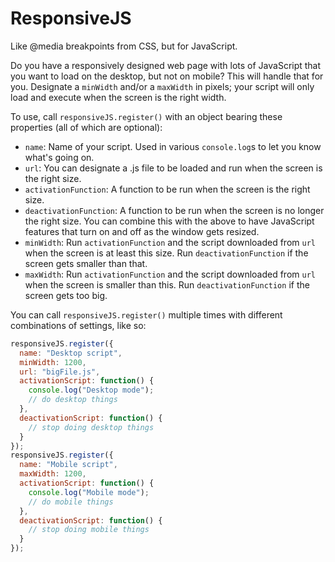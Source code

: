 # ResponsiveJS

Like @media breakpoints from CSS, but for JavaScript.

Do you have a responsively designed web page with lots of JavaScript that you want to load on the desktop, but not on mobile? This will handle that for you. Designate a `minWidth` and/or a `maxWidth` in pixels; your script will only load and execute when the screen is the right width.

To use, call `responsiveJS.register()` with an object bearing these properties (all of which are optional):

- `name`: Name of your script. Used in various `console.log`s to let you know what's going on.
- `url`: You can designate a .js file to be loaded and run when the screen is the right size.
- `activationFunction`: A function to be run when the screen is the right size.
- `deactivationFunction`: A function to be run when the screen is no longer the right size. You can combine this with the above to have JavaScript features that turn on and off as the window gets resized.
- `minWidth`: Run `activationFunction` and the script downloaded from `url` when the screen is at least this size. Run `deactivationFunction` if the screen gets smaller than that.
- `maxWidth`: Run `activationFunction` and the script downloaded from `url` when the screen is smaller than this. Run `deactivationFunction` if the screen gets too big.

You can call `responsiveJS.register()` multiple times with different combinations of settings, like so:

```js
responsiveJS.register({
  name: "Desktop script",
  minWidth: 1200,
  url: "bigFile.js",
  activationScript: function() {
    console.log("Desktop mode");
    // do desktop things
  },
  deactivationScript: function() {
    // stop doing desktop things
  }
});
responsiveJS.register({
  name: "Mobile script",
  maxWidth: 1200,
  activationScript: function() {
    console.log("Mobile mode");
    // do mobile things
  },
  deactivationScript: function() {
    // stop doing mobile things
  }
});
```

